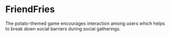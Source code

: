 # FriendFries
The potato-themed game encourages interaction among users which helps to break down social barriers during social gatherings.
